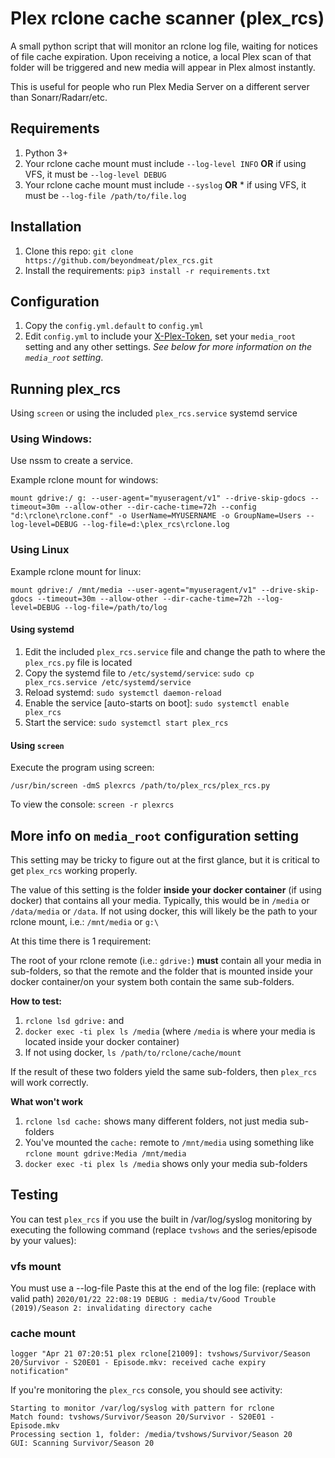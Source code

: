 # Plex rclone cache scanner (plex_rcs)

A small python script that will monitor an rclone log file, waiting for notices of file cache expiration. Upon receiving a notice, a local Plex scan of that folder will be triggered and new media will appear in Plex almost instantly.

This is useful for people who run Plex Media Server on a different server than Sonarr/Radarr/etc.

## Requirements

1. Python 3+
2. Your rclone cache mount must include `--log-level INFO` **OR** if using VFS, it must be `--log-level DEBUG`
3. Your rclone cache mount must include `--syslog` **OR** * if using VFS, it must be `--log-file /path/to/file.log`

## Installation

1. Clone this repo: `git clone https://github.com/beyondmeat/plex_rcs.git`
2. Install the requirements: `pip3 install -r requirements.txt`

## Configuration



1. Copy the `config.yml.default` to `config.yml`
2. Edit `config.yml` to include your [X-Plex-Token](https://support.plex.tv/articles/204059436-finding-an-authentication-token-x-plex-token/), set your `media_root` setting and any other settings. _See below for more information on the `media_root` setting_.

## Running plex_rcs

Using `screen` or using the included `plex_rcs.service` systemd service

### Using Windows:
Use nssm to create a service.

Example rclone mount for windows:

`mount gdrive:/ g: --user-agent="myuseragent/v1" --drive-skip-gdocs --timeout=30m --allow-other --dir-cache-time=72h --config "d:\rclone\rclone.conf" -o UserName=MYUSERNAME -o GroupName=Users --log-level=DEBUG --log-file=d:\plex_rcs\rclone.log`

### Using Linux

Example rclone mount for linux:

`mount gdrive:/ /mnt/media --user-agent="myuseragent/v1" --drive-skip-gdocs --timeout=30m --allow-other --dir-cache-time=72h --log-level=DEBUG --log-file=/path/to/log`


#### Using systemd

1. Edit the included `plex_rcs.service` file and change the path to where the `plex_rcs.py` file is located
2. Copy the systemd file to `/etc/systemd/service`: `sudo cp plex_rcs.service /etc/systemd/service`
3. Reload systemd: `sudo systemctl daemon-reload`
4. Enable the service [auto-starts on boot]: `sudo systemctl enable plex_rcs`
5. Start the service: `sudo systemctl start plex_rcs`

#### Using `screen`

Execute the program using screen:

`/usr/bin/screen -dmS plexrcs /path/to/plex_rcs/plex_rcs.py`

To view the console: `screen -r plexrcs`

## More info on `media_root` configuration setting

This setting may be tricky to figure out at the first glance, but it is critical to get `plex_rcs` working properly. 

The value of this setting is the folder **inside your docker container** (if using docker) that contains all your media. Typically, this would be in `/media` or `/data/media` or `/data`. If not using docker, this will likely be the path to your rclone mount, i.e.: `/mnt/media` or `g:\`

At this time there is 1 requirement:

The root of your rclone remote (i.e.: `gdrive:`) **must** contain all your media in sub-folders, so that the remote and the folder that is mounted inside your docker container/on your system both contain the same sub-folders.

**How to test:**

1. `rclone lsd gdrive:` and
2. `docker exec -ti plex ls /media` (where `/media` is where your media is located inside your docker container)
3. If not using docker, `ls /path/to/rclone/cache/mount`

If the result of these two folders yield the same sub-folders, then `plex_rcs` will work correctly.

**What won't work**

1. `rclone lsd cache:` shows many different folders, not just media sub-folders
2. You've mounted the `cache:` remote to `/mnt/media` using something like `rclone mount gdrive:Media /mnt/media`
2. `docker exec -ti plex ls /media` shows only your media sub-folders

## Testing

You can test `plex_rcs` if you use the built in /var/log/syslog monitoring by executing the following command (replace `tvshows` and the series/episode by your values):

### vfs mount
You must use a --log-file
Paste this at the end of the log file: (replace with valid path)
`2020/01/22 22:08:19 DEBUG : media/tv/Good Trouble (2019)/Season 2: invalidating directory cache`
### cache mount
`logger "Apr 21 07:20:51 plex rclone[21009]: tvshows/Survivor/Season 20/Survivor - S20E01 - Episode.mkv: received cache expiry notification"`

If you're monitoring the `plex_rcs` console, you should see activity:

```
Starting to monitor /var/log/syslog with pattern for rclone                                                             
Match found: tvshows/Survivor/Season 20/Survivor - S20E01 - Episode.mkv
Processing section 1, folder: /media/tvshows/Survivor/Season 20
GUI: Scanning Survivor/Season 20
```

